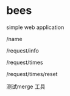 # bees
simple web application



/name

/request/info

/request/times

/request/times/reset


测试merge 工具